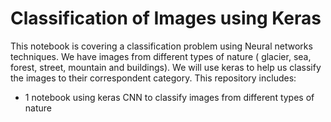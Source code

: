 # Classification of Images using Keras
This notebook is covering a classification problem using Neural networks techniques. We have images from different types of nature ( glacier, sea, forest, street, mountain and buildings). We will use keras to help us classify the images to their correspondent category. 
This repository includes:
- 1 notebook using keras CNN to classify images from different types of nature
